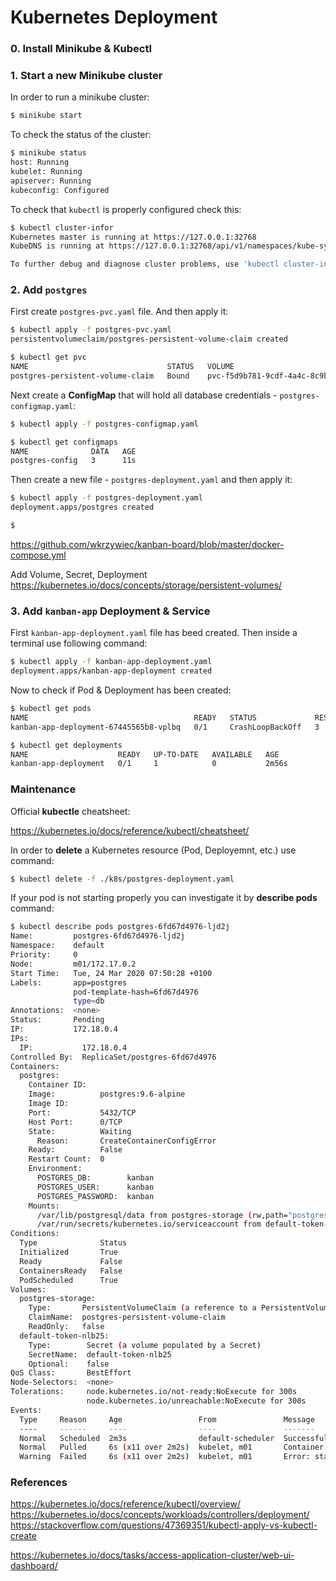 # Kubernetes Deployment

### 0. Install Minikube & Kubectl

### 1. Start a new Minikube cluster

In order to run a minikube cluster:
```bash
$ minikube start
```

To check the status of the cluster:
```bash
$ minikube status
host: Running
kubelet: Running
apiserver: Running
kubeconfig: Configured
```

To check that `kubectl` is properly configured check this:
```bash
$ kubectl cluster-infor
Kubernetes master is running at https://127.0.0.1:32768
KubeDNS is running at https://127.0.0.1:32768/api/v1/namespaces/kube-system/services/kube-dns:dns/proxy

To further debug and diagnose cluster problems, use 'kubectl cluster-info dump'.
```

### 2. Add `postgres` 

First create `postgres-pvc.yaml` file. And then apply it:
```bash
$ kubectl apply -f postgres-pvc.yaml
persistentvolumeclaim/postgres-persistent-volume-claim created

$ kubectl get pvc
NAME                               STATUS   VOLUME                                     CAPACITY   ACCESS MODES   STORAGECLASS   AGE
postgres-persistent-volume-claim   Bound    pvc-f5d9b781-9cdf-4a4c-8c9b-2edb8330d139   4Gi        RWO            standard       10s
```

Next create a **ConfigMap** that will hold all database credentials - `postgres-configmap.yaml`:
```bash
$ kubectl apply -f postgres-configmap.yaml

$ kubectl get configmaps
NAME              DATA   AGE
postgres-config   3      11s
```

Then create a new file - `postgres-deployment.yaml` and then apply it:
```bash
$ kubectl apply -f postgres-deployment.yaml
deployment.apps/postgres created

$ 

```

https://github.com/wkrzywiec/kanban-board/blob/master/docker-compose.yml

Add Volume, Secret, Deployment
https://kubernetes.io/docs/concepts/storage/persistent-volumes/

### 3. Add `kanban-app` Deployment & Service 

First `kanban-app-deployment.yaml` file has beed created. Then inside a terminal use following command:
```bash
$ kubectl apply -f kanban-app-deployment.yaml
deployment.apps/kanban-app-deployment created
```

Now to check if Pod & Deployment has been created:
```bash
$ kubectl get pods
NAME                                     READY   STATUS             RESTARTS   AGE
kanban-app-deployment-67445565b8-vplbq   0/1     CrashLoopBackOff   3          2m10s

$ kubectl get deployments
NAME                    READY   UP-TO-DATE   AVAILABLE   AGE
kanban-app-deployment   0/1     1            0           2m56s
```

### Maintenance

Official **kubectle** cheatsheet:

https://kubernetes.io/docs/reference/kubectl/cheatsheet/

In order to **delete** a Kubernetes resource (Pod, Deployemnt, etc.) use command:
```bash
$ kubectl delete -f ./k8s/postgres-deployment.yaml
```

If your pod is not starting properly you can investigate it by **describe pods <pod-name>** command:
```bash
$ kubectl describe pods postgres-6fd67d4976-ljd2j
Name:         postgres-6fd67d4976-ljd2j
Namespace:    default
Priority:     0
Node:         m01/172.17.0.2
Start Time:   Tue, 24 Mar 2020 07:50:28 +0100
Labels:       app=postgres
              pod-template-hash=6fd67d4976
              type=db
Annotations:  <none>
Status:       Pending
IP:           172.18.0.4
IPs:
  IP:           172.18.0.4
Controlled By:  ReplicaSet/postgres-6fd67d4976
Containers:
  postgres:
    Container ID:   
    Image:          postgres:9.6-alpine
    Image ID:       
    Port:           5432/TCP
    Host Port:      0/TCP
    State:          Waiting
      Reason:       CreateContainerConfigError
    Ready:          False
    Restart Count:  0
    Environment:
      POSTGRES_DB:        kanban
      POSTGRES_USER:      kanban
      POSTGRES_PASSWORD:  kanban
    Mounts:
      /var/lib/postgresql/data from postgres-storage (rw,path="postgres")
      /var/run/secrets/kubernetes.io/serviceaccount from default-token-nlb25 (ro)
Conditions:
  Type              Status
  Initialized       True 
  Ready             False 
  ContainersReady   False 
  PodScheduled      True 
Volumes:
  postgres-storage:
    Type:       PersistentVolumeClaim (a reference to a PersistentVolumeClaim in the same namespace)
    ClaimName:  postgres-persistent-volume-claim
    ReadOnly:   false
  default-token-nlb25:
    Type:        Secret (a volume populated by a Secret)
    SecretName:  default-token-nlb25
    Optional:    false
QoS Class:       BestEffort
Node-Selectors:  <none>
Tolerations:     node.kubernetes.io/not-ready:NoExecute for 300s
                 node.kubernetes.io/unreachable:NoExecute for 300s
Events:
  Type     Reason     Age                 From               Message
  ----     ------     ----                ----               -------
  Normal   Scheduled  2m3s                default-scheduler  Successfully assigned default/postgres-6fd67d4976-ljd2j to m01
  Normal   Pulled     6s (x11 over 2m2s)  kubelet, m01       Container image "postgres:9.6-alpine" already present on machine
  Warning  Failed     6s (x11 over 2m2s)  kubelet, m01       Error: stat /tmp/hostpath-provisioner/pvc-f5d9b781-9cdf-4a4c-8c9b-2edb8330d139: no such file or directory

```

### References

https://kubernetes.io/docs/reference/kubectl/overview/
https://kubernetes.io/docs/concepts/workloads/controllers/deployment/
https://stackoverflow.com/questions/47369351/kubectl-apply-vs-kubectl-create

https://kubernetes.io/docs/tasks/access-application-cluster/web-ui-dashboard/
